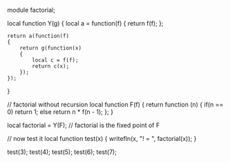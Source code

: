 module factorial;

local function Y(g)
{
	local a = function(f) { return f(f); };

	return a(function(f)
	{
		return g(function(x)
		{
			local c = f(f);
			return c(x);
		});
	});
}

// factorial without recursion
local function F(f)
{
	return function (n)
	{
		if(n == 0)
			return 1;
		else
			return n * f(n - 1);
	};
}

local factorial = Y(F); // factorial is the fixed point of F

// now test it
local function test(x)
{
	writefln(x, "! = ", factorial(x));
}

test(3);
test(4);
test(5);
test(6);
test(7);